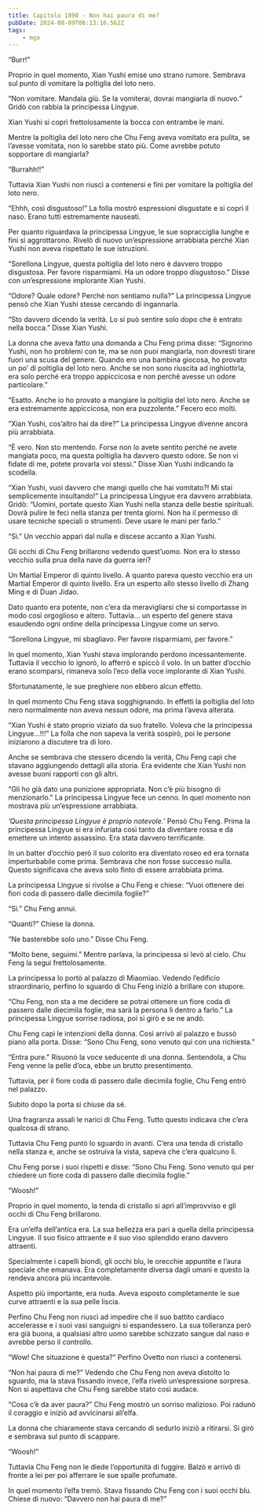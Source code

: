 ```yaml
---
title: Capitolo 1890 - Non hai paura di me?
pubDate: 2024-08-09T08:13:16.562Z
tags:
    - mga
---
```


“Burr!”


Proprio in quel momento, Xian Yushi emise uno strano rumore. Sembrava sul punto di vomitare la poltiglia del loto nero.


“Non vomitare. Mandala giù. Se la vomiterai, dovrai mangiarla di nuovo.” Gridò con rabbia la principessa Lingyue.


Xian Yushi si coprì frettolosamente la bocca con entrambe le mani.


Mentre la poltiglia del loto nero che Chu Feng aveva vomitato era pulita, se l’avesse vomitata, non lo sarebbe stato più. Come avrebbe potuto sopportare di mangiarla?


“Burrahh!!”


Tuttavia Xian Yushi non riuscì a contenersi e finì per vomitare la poltiglia del loto nero.

“Ehhh, così disgustoso!” La folla mostrò espressioni disgustate e si coprì il naso. Erano tutti estremamente nauseati.


Per quanto riguardava la principessa Lingyue, le sue sopracciglia lunghe e fini si aggrottarono. Rivelò di nuovo un’espressione arrabbiata perché Xian Yushi non aveva rispettato le sue istruzioni.

“Sorellona Lingyue, questa poltiglia del loto nero è davvero troppo disgustosa. Per favore risparmiami. Ha un odore troppo disgustoso.” Disse con un’espressione implorante Xian Yushi.


“Odore? Quale odore? Perché non sentiamo nulla?” La principessa Lingyue pensò che Xian Yushi stesse cercando di ingannarla.

“Sto davvero dicendo la verità. Lo si può sentire solo dopo che è entrato nella bocca.” Disse Xian Yushi.


La donna che aveva fatto una domanda a Chu Feng prima disse: “Signorino Yushi, non ho problemi con te, ma se non puoi mangiarla, non dovresti tirare fuori una scusa del genere. Quando ero una bambina giocosa, ho provato un po’ di poltiglia del loto nero. Anche se non sono riuscita ad inghiottirla, era solo perché era troppo appiccicosa e non perché avesse un odore particolare.”

“Esatto. Anche io ho provato a mangiare la poltiglia del loto nero. Anche se era estremamente appiccicosa, non era puzzolente.” Fecero eco molti.

“Xian Yushi, cos’altro hai da dire?” La principessa Lingyue divenne ancora più arrabbiata.

“È vero. Non sto mentendo. Forse non lo avete sentito perché ne avete mangiata poco, ma questa poltiglia ha davvero questo odore. Se non vi fidate di me, potete provarla voi stessi.” Disse Xian Yushi indicando la scodella.

“Xian Yushi, vuoi davvero che mangi quello che hai vomitato?! Mi stai semplicemente insultando!” La principessa Lingyue era davvero arrabbiata. Gridò: “Uomini, portate questo Xian Yushi nella stanza delle bestie spirituali. Dovrà pulire le feci nella stanza per trenta giorni. Non ha il permesso di usare tecniche speciali o strumenti. Deve usare le mani per farlo.”

“Sì.” Un vecchio apparì dal nulla e discese accanto a Xian Yushi.


Gli occhi di Chu Feng brillarono vedendo quest’uomo. Non era lo stesso vecchio sulla prua della nave da guerra ieri?


Un Martial Emperor di quinto livello. A quanto pareva questo vecchio era un Martial Emperor di quinto livello. Era un esperto allo stesso livello di Zhang Ming e di Duan Jidao.


Dato quanto era potente, non c’era da meravigliarsi che si comportasse in modo così orgoglioso e altero. Tuttavia… un esperto del genere stava esaudendo ogni ordine della principessa Lingyue come un servo.

“Sorellona Lingyue, mi sbagliavo. Per favore risparmiami, per favore.”


In quel momento, Xian Yushi stava implorando perdono incessantemente. Tuttavia il vecchio lo ignorò, lo afferrò e spiccò il volo. In un batter d’occhio erano scomparsi, rimaneva solo l’eco della voce implorante di Xian Yushi.

Sfortunatamente, le sue preghiere non ebbero alcun effetto.


In quel momento Chu Feng stava sogghignando. In effetti la poltiglia del loto nero normalmente non aveva nessun odore, ma prima l’aveva alterata.

“Xian Yushi è stato proprio viziato da suo fratello. Voleva che la principessa Lingyue…!!!” La folla che non sapeva la verità sospirò, poi le persone iniziarono a discutere tra di loro.


Anche se sembrava che stessero dicendo la verità, Chu Feng capì che stavano aggiungendo dettagli alla storia. Era evidente che Xian Yushi non avesse buoni rapporti con gli altri.


“Gli ho già dato una punizione appropriata. Non c’è più bisogno di menzionarlo.” La principessa Lingyue fece un cenno. In quel momento non mostrava più un’espressione arrabbiata.

<em>’Questa principessa Lingyue è proprio notevole.’</em> Pensò Chu Feng. Prima la principessa Lingyue si era infuriata così tanto da diventare rossa e da emettere un intento assassino. Era stata davvero terrificante.


In un batter d’occhio però il suo colorito era diventato roseo ed era tornata imperturbabile come prima. Sembrava che non fosse successo nulla. Questo significava che aveva solo finto di essere arrabbiata prima.


La principessa Lingyue si rivolse a Chu Feng e chiese: “Vuoi ottenere dei fiori coda di passero dalle diecimila foglie?”


“Sì.” Chu Feng annuì.

“Quanti?” Chiese la donna.

“Ne basterebbe solo uno.” Disse Chu Feng.


“Molto bene, seguimi.” Mentre parlava, la principessa si levò al cielo. Chu Feng la seguì frettolosamente.


La principessa lo portò al palazzo di Miaomiao. Vedendo l’edificio straordinario, perfino lo sguardo di Chu Feng iniziò a brillare con stupore.


“Chu Feng, non sta a me decidere se potrai ottenere un fiore coda di passero dalle diecimila foglie, ma sarà la persona lì dentro a farlo.” La principessa Lingyue sorrise radiosa, poi si girò e se ne andò.


Chu Feng capì le intenzioni della donna. Così arrivò al palazzo e bussò piano alla porta. Disse: “Sono Chu Feng, sono venuto qui con una richiesta.”


“Entra pure.” Risuonò la voce seducente di una donna. Sentendola, a Chu Feng venne la pelle d’oca, ebbe un brutto presentimento.


Tuttavia, per il fiore coda di passero dalle diecimila foglie, Chu Feng entrò nel palazzo.


Subito dopo la porta si chiuse da sé.


Una fragranza assalì le narici di Chu Feng. Tutto questo indicava che c’era qualcosa di strano.


Tuttavia Chu Feng puntò lo sguardo in avanti. C’era una tenda di cristallo nella stanza e, anche se ostruiva la vista, sapeva che c’era qualcuno lì.

Chu Feng porse i suoi rispetti e disse: “Sono Chu Feng. Sono venuto qui per chiedere un fiore coda di passero dalle diecimila foglie.”

“Woosh!”


Proprio in quel momento, la tenda di cristallo si aprì all’improvviso e gli occhi di Chu Feng brillarono.


Era un’elfa dell’antica era. La sua bellezza era pari a quella della principessa Lingyue. Il suo fisico attraente e il suo viso splendido erano davvero attraenti.


Specialmente i capelli biondi, gli occhi blu, le orecchie appuntite e l’aura speciale che emanava. Era completamente diversa dagli umani e questo la rendeva ancora più incantevole.


Aspetto più importante, era nuda. Aveva esposto completamente le sue curve attraenti e la sua pelle liscia.


Perfino Chu Feng non riuscì ad impedire che il suo battito cardiaco accelerasse e i suoi vasi sanguigni si espandessero. La sua tolleranza però era già buona, a qualsiasi altro uomo sarebbe schizzato sangue dal naso e avrebbe perso il controllo.


“Wow! Che situazione è questa?” Perfino Ovetto non riuscì a contenersi.


“Non hai paura di me?” Vedendo che Chu Feng non aveva distolto lo sguardo, ma la stava fissando invece, l’elfa rivelò un’espressione sorpresa. Non si aspettava che Chu Feng sarebbe stato così audace.


“Cosa c’è da aver paura?” Chu Feng mostrò un sorriso malizioso. Poi radunò il coraggio e iniziò ad avvicinarsi all’elfa.


La donna che chiaramente stava cercando di sedurlo iniziò a ritirarsi. Si girò e sembrava sul punto di scappare.

“Woosh!”

Tuttavia Chu Feng non le diede l’opportunità di fuggire. Balzò e arrivò di fronte a lei per poi afferrare le sue spalle profumate.


In quel momento l’elfa tremò. Stava fissando Chu Feng con i suoi occhi blu. Chiese di nuovo: “Davvero non hai paura di me?”





